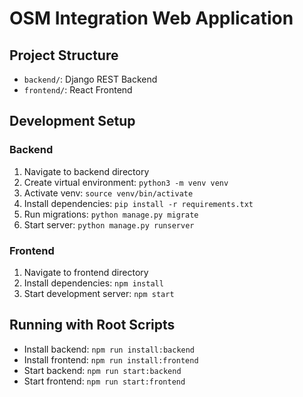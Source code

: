 # OSM Integration Web Application

## Project Structure
- `backend/`: Django REST Backend
- `frontend/`: React Frontend

## Development Setup

### Backend
1. Navigate to backend directory
2. Create virtual environment: `python3 -m venv venv`
3. Activate venv: `source venv/bin/activate`
4. Install dependencies: `pip install -r requirements.txt`
5. Run migrations: `python manage.py migrate`
6. Start server: `python manage.py runserver`

### Frontend
1. Navigate to frontend directory
2. Install dependencies: `npm install`
3. Start development server: `npm start`

## Running with Root Scripts
- Install backend: `npm run install:backend`
- Install frontend: `npm run install:frontend`
- Start backend: `npm run start:backend`
- Start frontend: `npm run start:frontend`